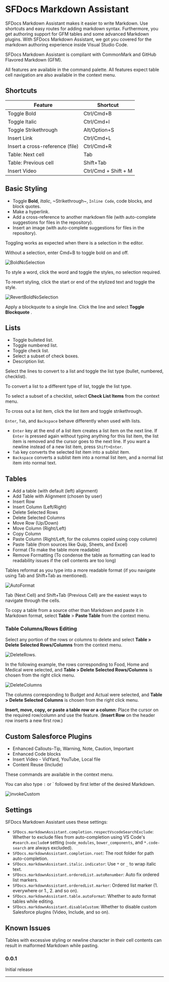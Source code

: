 # SFDocs Markdown Assistant

SFDocs Markdown Assistant makes it easier to write Markdown. Use shortcuts and easy routes for adding markdown syntax. Furthermore, you get authoring support for GFM tables and some advanced Markdown plugins. With SFDocs Markdown Assistant, we got you covered for the markdown authoring experience inside Visual Studio Code.

SFDocs Markdown Assistant is compliant with CommonMark and GitHub Flavored Markdown (GFM).

All features are available in the command palette. All features expect table cell navigation are also available in the context menu.

## Shortcuts

| Feature                        | Shortcut     |
| ------------------------------ | ------------ |
| Toggle Bold                    | Ctrl/Cmd+B   |
| Toggle Italic                  | Ctrl/Cmd+I   |
| Toggle Strikethrough           | Alt/Option+S |
| Insert Link              | Ctrl/Cmd+L   |
| Insert a cross-reference (file) | Ctrl/Cmd+R   |
| Table: Next cell               | Tab          |
| Table: Previous cell           | Shift+Tab    |
| Insert Video                   | Ctrl/Cmd + Shift + M |

## Basic Styling

-   Toggle **Bold**, _Italic_, ~Strikethrough~, `Inline Code`, code blocks, and block quotes.
-   Make a hyperlink.
-   Add a cross-reference to another markdown file (with auto-complete suggestions for files in the repository).
-   Insert an image (with auto-complete suggestions for files in the repository).

Toggling works as expected when there is a selection in the editor.

Without a selection, enter Cmd+B to toggle bold on and off.

![BoldNoSelection](https://github.com/forcedotcom/sfdocs-vscode/blob/master/vscode-markdown-assistant/images/BoldNoSel.gif?raw=true)

To style a word, click the word and toggle the styles, no selection required.

To revert styling, click the start or end of the stylized text and toggle the style.
   
![RevertBoldNoSelection](https://github.com/forcedotcom/sfdocs-vscode/blob/master/vscode-markdown-assistant/images/BeforeBoldStartPattern.gif?raw=true)

Apply a blockquote to a single line. Click the line and select **Toggle Blockquote** .

## Lists

-   Toggle bulleted list.
-   Toggle numbered list.
-   Toggle check list.
-   Select a subset of check boxes.
-   Description list.

Select the lines to convert to a list and toggle the list type (bullet, numbered, checklist).

To convert a list to a different type of list, toggle the list type.

To select a subset of a checklist, select **Check List Items** from the context menu.

To cross out a list item, click the list item and toggle strikethrough.

`Enter`, `Tab`, and `Backspace` behave differently when used with lists.
- `Enter` key at the end of a list item creates a list item on the next line. If `Enter` is pressed again without typing anything for this list item, the list item is removed and the cursor goes to the next line. If you want a newline instead of a new list item, press `Shift+Enter`.
- `Tab` key converts the selected list item into  a sublist item.
- `Backspace` converts a sublist item into a normal list item, and a normal list item into normal text.
  

  
## Tables

-   Add a table (with default (left) alignment)
-   Add Table with Alignment (chosen by user)
-   Insert Row
-   Insert Column (Left/Right)
-   Delete Selected Rows
-   Delete Selected Columns
-   Move Row (Up/Down)
-   Move Column (Right/Left)
-   Copy Column
-   Paste Column (Right/Left, for the columns copied using copy column)
-   Paste Table (from sources like Quip, Sheets, and Excel)
-   Format (To make the table more readable)
-   Remove Formatting (To condense the table as formatting can lead to readability issues if the cell contents are too long)

Tables reformat as you type into a more readable format (if you navigate using Tab and Shift+Tab as mentioned).

![AutoFormat](https://github.com/forcedotcom/sfdocs-vscode/blob/master/vscode-markdown-assistant/images/Autoformat.gif?raw=true)

Tab (Next Cell) and Shift+Tab (Previous Cell) are the easiest ways to navigate through the cells.

To copy a table from a source other than Markdown and paste it in Markdown format, select **Table** > **Paste Table** from the context menu.
  
### Table Columns/Rows Editing

Select any portion of the rows or columns to delete and select **Table > Delete Selected Rows/Columns** from the context menu.

![DeleteRows](https://github.com/forcedotcom/sfdocs-vscode/blob/master/vscode-markdown-assistant/images/DeleteRows.gif?raw=true). 

In the following example, the rows corresponding to Food, Home and Medical were selected, and **Table > Delete Selected Rows/Columns** is chosen from the right click menu.
    
![DeleteColumns](https://github.com/forcedotcom/sfdocs-vscode/blob/master/vscode-markdown-assistant/images/DeleteColumns.gif?raw=true)

The columns corresponding to Budget and Actual were selected, and **Table > Delete Selected Columns** is chosen from the right click menu.
  
**Insert, move, copy, or paste a table row or a column**: Place the cursor on the required row/column and use the feature. (**Insert Row** on the header row inserts a new first row.)

## Custom Salesforce Plugins

-   Enhanced Callouts–Tip, Warning, Note, Caution, Important
-   Enhanced Code blocks
-   Insert Video - VidYard, YouTube, Local file
-   Content Reuse (Include)

These commands are available in the context menu.

You can also type `:` or ` followed by first letter of the desired Markdown.

![invokeCustom](https://github.com/forcedotcom/sfdocs-vscode/blob/master/vscode-markdown-assistant/images/invokeCustom.gif?raw=true)

## Settings

SFDocs Markdown Assistant uses these settings:

-   `SFDocs.markdownAssistant.completion.respectVscodeSearchExclude`: Whether to exclude files from auto-completion using VS Code's `#search.exclude#` setting (`node_modules`, `bower_components`, and `*.code-search` are always excluded).
-   `SFDocs.markdownAssistant.completion.root`: The root folder for path auto-completion.
-   `SFDocs.markdownAssistant.italic.indicator`: Use `*` or `_` to wrap italic text.
-   `SFDocs.markdownAssistant.orderedList.autoRenumber`: Auto fix ordered list markers.
-   `SFDocs.markdownAssistant.orderedList.marker`: Ordered list marker (1. everywhere or 1., 2. and so on).
-   `SFDocs.markdownAssistant.table.autoFormat`: Whether to auto format tables while editing.
-   `SFDocs.markdownAssistant.disableCustom`: Whether to disable custom Salesforce plugins (Video, Include, and so on).

## Known Issues

Tables with excessive styling or newline character in their cell contents can result in malformed Markdown while pasting.

<!-- ## Release Notes -->

<!-- Users appreciate release notes as you update your extension. -->

### 0.0.1

Initial release

---

